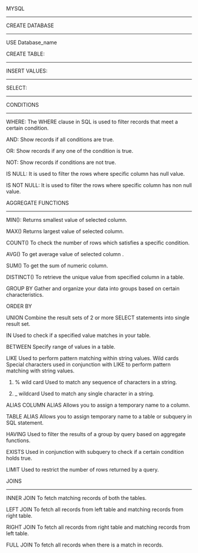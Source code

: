 MYSQL
******
CREATE DATABASE 
****************
 
USE Database_name
 

CREATE TABLE:
************
 
 
INSERT VALUES:
**************
 

SELECT:
*********

CONDITIONS
*********
WHERE:
The WHERE clause in SQL is used to filter records that meet a certain condition.
 


AND:
Show records if all conditions are true.
 

OR:
Show records if any one of the condition is true.
 


NOT:
Show records if conditions are not true.
 

IS NULL:
It is used to filter the rows where specific column has null value.
 


IS NOT NULL:
It is used to filter the rows where specific column has non null value.
 


AGGREGATE FUNCTIONS
**********************
MIN():
Returns smallest value of selected column.
 
MAX()
Returns largest value of selected column.
 

COUNT()
To check the number of rows which satisfies a specific condition.
 
AVG()
To get average value of selected column .
 

SUM()
To get the sum of numeric column.
 

DISTINCT()
To retrieve the unique value from specified column in a table.
 
GROUP BY
Gather and organize your data into groups based on certain characteristics.
 
ORDER BY
 
UNION
Combine the result sets of 2 or more SELECT statements into single result set.
 
IN
Used to check if a specified value matches in your table.
 
BETWEEN
Specify range of values in a table.
 
LIKE
Used to perform pattern matching within string values.
Wild cards
Special characters used in conjunction with LIKE to perform pattern matching with string values.
1.	% wild card
Used to match any sequence of characters in a string.
  
2.	_ wildcard
Used to match any single character in a string.
 

ALIAS
COLUMN ALIAS
Allows you to assign a temporary name to a column.
 
TABLE ALIAS
Allows you to assign temporary name to a table or subquery in SQL statement.
 
HAVING
Used to filter the results of a group by query based on aggregate functions.
 
EXISTS
Used in conjunction with subquery to check if a certain condition holds true. 
 
LIMIT
Used to restrict the number of rows returned by a query.
 
JOINS
*****
INNER JOIN
To fetch matching records of both the tables.
 

LEFT JOIN
To fetch all records from left table and matching records from right table.
 
RIGHT JOIN
To fetch all records from right table and matching records from left table.
 
FULL JOIN
To fetch all records when there is  a match in records.
 




